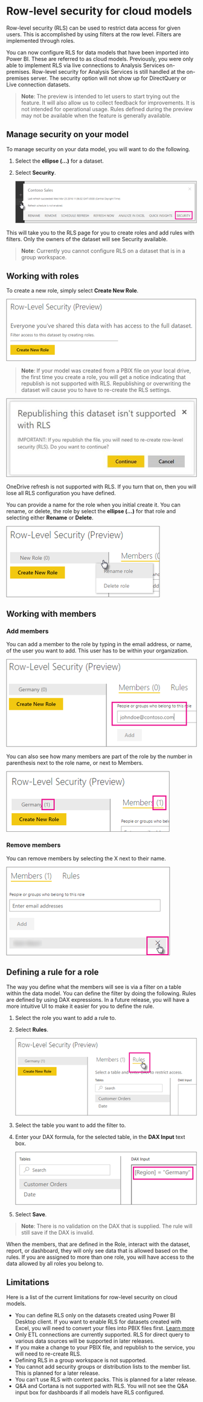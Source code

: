 <properties
pageTitle="Row-level security for cloud models"
description="How to configure row-level security for imported datasets within Power BI."
services="powerbi"
documentationCenter=""
authors="guyinacube"
manager="mblythe"
editor=""
tags=""
qualityFocus="no"
qualityDate=""/>

<tags
ms.service="powerbi"
ms.devlang="NA"
ms.topic="article"
ms.tgt_pltfrm="na"
ms.workload="powerbi"
ms.date="03/31/2016"
ms.author="asaxton"/>
# Row-level security for cloud models

Row-level security (RLS) can be used to restrict data access for given users. This is accomplished by using filters at the row level. Filters are implemented through roles.

You can now configure RLS for data models that have been imported into Power BI. These are referred to as cloud models. Previously, you were only able to implement RLS via live connections to Analysis Services on-premises. Row-level security for Analysis Services is still handled at the on-premises server. The security option will not show up for DirectQuery or Live connection datasets.

> **Note**: The preview is intended to let users to start trying out the feature. It will also allow us to collect feedback for improvements. It is not intended for operational usage. Rules defined during the preview may not be available when the feature is generally available.

## Manage security on your model

To manage security on your data model, you will want to do the following.

1.	Select the **ellipse (…)** for a dataset.
2.	Select **Security**.

    ![](media/powerbi-admin-rls/rls-security.png)
 
This will take you to the RLS page for you to create roles and add rules with filters. Only the owners of the dataset will see Security available. 

> **Note**: Currently you cannot configure RLS on a dataset that is in a group workspace.

## Working with roles

To create a new role, simply select **Create New Role**.

![](media/powerbi-admin-rls/rls-first-time.png)
 
> **Note**: If your model was created from a PBIX file on your local drive, the first time you create a role, you will get a notice indicating that republish is not supported with RLS. Republishing or overwriting the dataset will cause you to have to re-create the RLS settings.

![](media/powerbi-admin-rls/rls-not-supported.png)
 
OneDrive refresh is not supported with RLS. If you turn that on, then you will lose all RLS configuration you have defined.

You can provide a name for the role when you initial create it. You can rename, or delete, the role by select the **ellipse (…)** for that role and selecting either **Rename** or **Delete**.

![](media/powerbi-admin-rls/rls-rename-delete-role.png)

## Working with members

### Add members

You can add a member to the role by typing in the email address, or name, of the user you want to add. This user has to be within your organization.

![](media/powerbi-admin-rls/rls-add-member.png)
 
You can also see how many members are part of the role by the number in parenthesis next to the role name, or next to Members.

![](media/powerbi-admin-rls/rls-member-count.png)
 
### Remove members

You can remove members by selecting the X next to their name. 
 
![](media/powerbi-admin-rls/rls-remove-member.png)

## Defining a rule for a role

The way you define what the members will see is via a filter on a table within the data model. You can define the filter by doing the following.
Rules are defined by using DAX expressions. In a future release, you will have a more intuitive UI to make it easier for you to define the rule.

1.	Select the role you want to add a rule to.
2.	Select **Rules**.

    ![](media/powerbi-admin-rls/rls-rules.png)

3.	Select the table you want to add the filter to.
4.	Enter your DAX formula, for the selected table, in the **DAX Input** text box.

    ![](media/powerbi-admin-rls/rls-rule-definition.png)

5.	Select **Save**.

> **Note**: There is no validation on the DAX that is supplied. The rule will still save if the DAX is invalid.

When the members, that are defined in the Role, interact with the dataset, report, or dashboard, they will only see data that is allowed based on the rules. If you are assigned to more than one role, you will have access to the data allowed by all roles you belong to.

## Limitations

Here is a list of the current limitations for row-level security on cloud models.

- You can define RLS only on the datasets created using Power BI Desktop client. If you want to enable RLS for datasets created with Excel, you will need to convert your files into PBIX files first. [Learn more](powerbi-desktop-import-excel-workbooks.md)
- Only ETL connections are currently supported. RLS for direct query to various data sources will be supported in later releases.
- If you make a change to your PBIX file, and republish to the service, you will need to re-create RLS.
- Defining RLS in a group workspace is not supported.
- You cannot add security groups or distribution lists to the member list. This is planned for a later release.
- You can’t use RLS with content packs. This is planned for a later release. 
- Q&A and Cortana is not supported with RLS. You will not see the Q&A input box for dashboards if all models have RLS configured.
